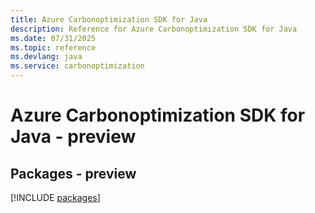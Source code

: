 ```yaml
---
title: Azure Carbonoptimization SDK for Java
description: Reference for Azure Carbonoptimization SDK for Java
ms.date: 07/31/2025
ms.topic: reference
ms.devlang: java
ms.service: carbonoptimization
---
```

# Azure Carbonoptimization SDK for Java - preview
## Packages - preview
[!INCLUDE [packages](carbonoptimization-index.md)]